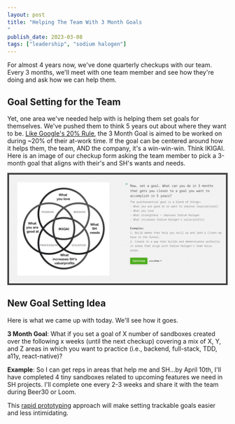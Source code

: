 ```yaml
---
layout: post
title: "Helping The Team With 3 Month Goals
"
publish_date: 2023-03-08
tags: ["leadership", "sodium halogen"]
---
```


For almost 4 years now, we've done quarterly checkups with our team. Every 3 months, we'll meet with one team member and see how they're doing and ask how we can help them.

## Goal Setting for the Team

Yet, one area we've needed help with is helping them set goals for themselves. We've pushed them to think 5 years out about where they want to be. [Like Google's 20% Rule](https://www.inc.com/bill-murphy-jr/google-says-it-still-uses-20-percent-rule-you-should-totally-copy-it.html#:~:text=Google%20itself%20says%20yes.%20A%20Google%20spokesperson%20told%20me%20this%20week%20that%20%2220%2Dpercent%20time%22%20is%20%22a%20long%2Dstanding%20Google%20initiative...and%20still%20an%20active%20program.%22), the 3 Month Goal is aimed to be worked on during ~20% of their at-work time. If the goal can be centered around how it helps them, the team, AND the company, it's a win-win-win. Think IKIGAI. Here is an image of our checkup form asking the team member to pick a 3-month goal that aligns with their's and SH's wants and needs.

<span style="border: 4px solid #444; display: block;">![image of our checkup form asking the team member to pick a goal that aligns with their wants and needs and SH's too](./sh-ikigai.png)</span>

## New Goal Setting Idea

Here is what we came up with today. We'll see how it goes.

**3 Month Goal**: What if you set a goal of X number of sandboxes created over the following x weeks (until the next checkup) covering a mix of X, Y, and Z areas in which you want to practice (i.e., backend, full-stack, TDD, a11y, react-native)?

**Example**: So I can get reps in areas that help me and SH...by April 10th, I'll have completed 4 tiny sandboxes related to upcoming features we need in SH projects. I'll complete one every 2-3 weeks and share it with the team during Beer30 or Loom.

This [rapid prototyping](/rapid-prototyping-framework) approach will make setting trackable goals easier and less intimidating.
